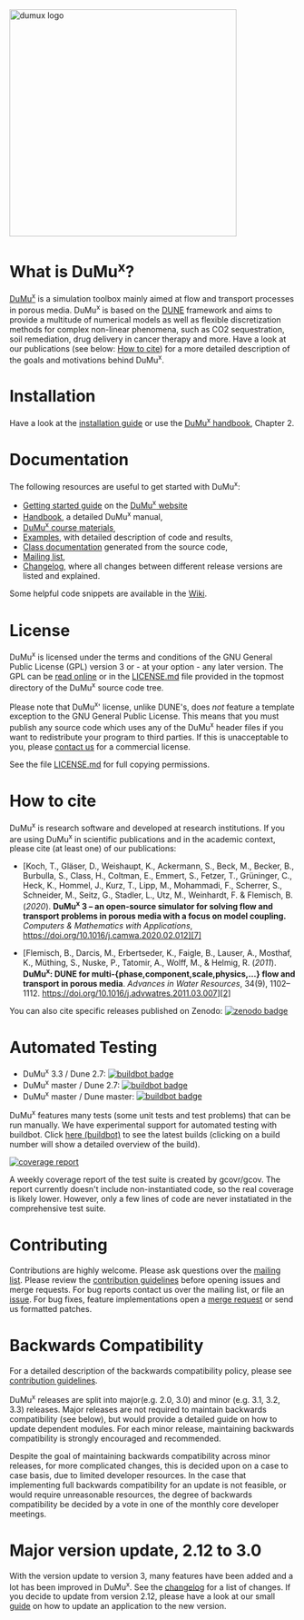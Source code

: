 <img src="doc/logo/dumux_logo_hires_whitebg.png" alt="dumux logo" width="400"/>

What is DuMu<sup>x</sup>?
===============

[DuMu<sup>x</sup>][0] is a simulation toolbox mainly aimed at flow and transport
processes in porous media. DuMu<sup>x</sup> is based on the [DUNE][1]
framework and aims to provide a multitude of numerical models as well
as flexible discretization methods for complex non-linear phenomena,
such as CO2 sequestration, soil remediation, drug delivery in cancer
therapy and more. Have a look at our publications
(see below: [How to cite](#how-to-cite))
for a more detailed description of the goals and motivations behind DuMu<sup>x</sup>.


Installation
===============

Have a look at the [installation guide][3] or use the [DuMu<sup>x</sup> handbook][4],
Chapter 2.

Documentation
==============

The following resources are useful to get started with DuMu<sup>x</sup>:

* [Getting started guide](https://dumux.org/gettingstarted/) on the [DuMu<sup>x</sup> website](https://dumux.org/)
* [Handbook](https://dumux.org/handbook), a detailed DuMu<sup>x</sup> manual,
* [DuMu<sup>x</sup> course materials](https://git.iws.uni-stuttgart.de/dumux-repositories/dumux-course/tree/master),
* [Examples](https://git.iws.uni-stuttgart.de/dumux-repositories/dumux/tree/master/examples), with detailed description of code and results,
* [Class documentation](https://dumux.org/docs/doxygen/master/) generated from the source code,
* [Mailing list](https://listserv.uni-stuttgart.de/mailman/listinfo/dumux),
* [Changelog](https://git.iws.uni-stuttgart.de/dumux-repositories/dumux/blob/master/CHANGELOG.md), where all changes between different release versions are listed and explained.

Some helpful code snippets are available in the [Wiki](https://git.iws.uni-stuttgart.de/dumux-repositories/dumux/wikis/home).

License
========

DuMu<sup>x</sup> is licensed under the terms and conditions of the GNU General
Public License (GPL) version 3 or - at your option - any later
version. The GPL can be [read online][5] or in the [LICENSE.md](LICENSE.md) file
provided in the topmost directory of the DuMu<sup>x</sup> source code tree.

Please note that DuMu<sup>x</sup>' license, unlike DUNE's, does *not* feature a
template exception to the GNU General Public License. This means that
you must publish any source code which uses any of the DuMu<sup>x</sup> header
files if you want to redistribute your program to third parties. If
this is unacceptable to you, please [contact us][6] for a commercial
license.

See the file [LICENSE.md](LICENSE.md) for full copying permissions.

How to cite
============

DuMu<sup>x</sup> is research software and developed at research institutions.
If you are using DuMu<sup>x</sup> in scientific publications and in
the academic context, please cite (at least one)
of our publications:

* [Koch, T., Gläser, D., Weishaupt, K., Ackermann, S., Beck, M., Becker, B.,
  Burbulla, S., Class, H., Coltman, E., Emmert, S., Fetzer, T., Grüninger, C.,
  Heck, K., Hommel, J., Kurz, T., Lipp, M., Mohammadi, F., Scherrer, S.,
  Schneider, M., Seitz, G., Stadler, L., Utz, M., Weinhardt, F.
  & Flemisch, B. (_2020_). __DuMu<sup>x</sup> 3 – an open-source simulator for solving flow
  and transport problems in porous media with a focus on model coupling.__
  _Computers & Mathematics with Applications_,
  https://doi.org/10.1016/j.camwa.2020.02.012][7]

* [Flemisch, B., Darcis, M., Erbertseder, K., Faigle, B., Lauser, A.,
  Mosthaf, K., Müthing, S., Nuske, P., Tatomir, A., Wolff, M.,
  & Helmig, R. (_2011_). __DuMu<sup>x</sup>: DUNE for multi-{phase,component,scale,physics,…}
  flow and transport in porous media__.
  _Advances in Water Resources_, 34(9), 1102–1112.
  https://doi.org/10.1016/j.advwatres.2011.03.007][2]

You can also cite specific releases published on Zenodo:
[![zenodo badge](https://zenodo.org/badge/DOI/10.5281/zenodo.2479594.svg)](https://doi.org/10.5281/zenodo.2479594)



Automated Testing
==================

* DuMu<sup>x</sup> 3.3 / Dune 2.7: [![buildbot badge](https://git.iws.uni-stuttgart.de/buildbot/badges/dumux-rel-3-3-dune-rel-2-7-clang-full.svg)](https://git.iws.uni-stuttgart.de/buildbot/#/builders)
* DuMu<sup>x</sup> master / Dune 2.7: [![buildbot badge](https://git.iws.uni-stuttgart.de/buildbot/badges/dumux-master-dune-rel-2-7-clang-full.svg)](https://git.iws.uni-stuttgart.de/buildbot/#/builders)
* DuMu<sup>x</sup> master / Dune master: [![buildbot badge](https://git.iws.uni-stuttgart.de/buildbot/badges/dumux-master-dune-master-clang-full.svg)](https://git.iws.uni-stuttgart.de/buildbot/#/builders)

DuMu<sup>x</sup> features many tests (some unit tests and test problems) that can
be run manually. We have experimental support for automated testing with buildbot.
Click <a href="https://git.iws.uni-stuttgart.de/buildbot/#/builders" target="_blank">here (buildbot)</a>
to see the latest builds (clicking on a build
number will show a detailed overview of the build).

[![coverage report](https://git.iws.uni-stuttgart.de/dumux-repositories/dumux-coverage/badges/master/coverage.svg)](https://pages.iws.uni-stuttgart.de/dumux-repositories/dumux-coverage/)

A weekly coverage report of the test suite is created by gcovr/gcov. The report
currently doesn't include non-instantiated code, so the real coverage is likely lower. However,
only a few lines of code are never instatiated in the comprehensive test suite.


Contributing
=============

Contributions are highly welcome. Please ask questions over the [mailing list](mailto:dumux@listserv.uni-stuttgart.de).
Please review the [contribution guidelines](https://git.iws.uni-stuttgart.de/dumux-repositories/dumux/blob/master/CONTRIBUTING.md)
before opening issues and merge requests. For bug reports contact us
over the mailing list, or file an [issue](https://git.iws.uni-stuttgart.de/dumux-repositories/dumux/issues). For bug fixes,
feature implementations open a [merge request](https://git.iws.uni-stuttgart.de/dumux-repositories/dumux/merge_requests)
or send us formatted patches.

Backwards Compatibility
=======================

For a detailed description of the backwards compatibility policy, 
please see [contribution guidelines](https://git.iws.uni-stuttgart.de/dumux-repositories/dumux/blob/master/CONTRIBUTING.md).

DuMu<sup>x</sup> releases are split into major(e.g. 2.0, 3.0) and minor (e.g. 3.1, 3.2, 3.3) releases. 
Major releases are not required to maintain backwards compatibility (see below), 
but would provide a detailed guide on how to update dependent modules. 
For each minor release, maintaining backwards compatibility is strongly encouraged and recommended.

Despite the goal of maintaining backwards compatibility across minor releases,
for more complicated changes, this is decided upon on a case to case basis, due to limited developer resources. 
In the case that implementing full backwards compatibility for an update is not feasible, or would require unreasonable resources, 
the degree of backwards compatibility be decided by a vote in one of the monthly core developer meetings.

Major version update, 2.12 to 3.0
===================================

With the version update to version 3, many features have been added and a lot has been improved in DuMu<sup>x</sup>. See the
[changelog](https://git.iws.uni-stuttgart.de/dumux-repositories/dumux/blob/master/CHANGELOG.md) for a list of changes.
If you decide to update from version 2.12, please have a look at our small
[guide](https://git.iws.uni-stuttgart.de/dumux-repositories/dumux/-/wikis/Hints/Upgrade-to-Dumux-3)
on how to update an application to the new version.

[0]: https://dumux.org
[1]: https://dune-project.org/
[2]: https://dumux.org/documents/dumux_awrpaper.pdf
[3]: https://dumux.org/installation
[4]: https://dumux.org/documents/dumux-handbook-master.pdf
[5]: https://www.gnu.org/licenses/gpl-3.0.en.html
[6]: https://www.iws.uni-stuttgart.de/en/lh2/
[7]: https://doi.org/10.1016/j.camwa.2020.02.012
